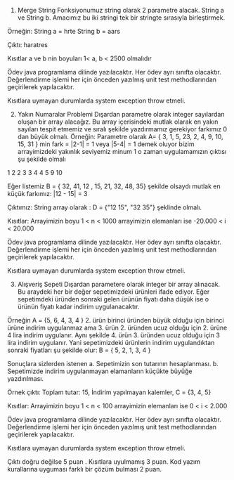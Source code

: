 
1.	Merge String
Fonksiyonumuz string olarak 2 parametre alacak. String a ve String b. Amacımız bu iki stringi tek bir stringte sırasıyla birleştirmek. 
 
Örneğin: 
String a = hrte
String b = aars
 
Çıktı: haratres
 
Kısıtlar 
a ve b nin boyuları 1< a, b < 2500 olmalıdır
 
Ödev java programlama dilinde yazılacaktır. Her ödev ayrı sınıfta olacaktır. Değerlendirme işlemi her için önceden yazılmış unit test methodlarından geçirilerek yapılacaktır. 
 
Kısıtlara uymayan durumlarda system exception throw etmeli.
 
 
2.	Yakın Numaralar Problemi
Dışardan parametre olarak integer sayılardan oluşan bir array alacağız. Bu array içerisindeki mutlak olarak en yakın sayıları tespit etmemiz ve sıralı şekilde yazdırmamız gerekiyor farkımız 0 dan büyük olmalı. Örneğin: Parametre olarak A= { 3, 1, 5, 23, 2, 4, 9, 10, 15, 31 }  min fark = |2-1| = 1 veya |5-4| = 1 demek oluyor bizim arrayimizdeki yakınlık seviyemiz minum 1 o zaman uygulamamızın çıktısı şu şekilde olmalı
 
1 2
2 3
3 4
4 5
9 10
 
 
Eğer listemiz B = { 32, 41, 12 , 15, 21, 32, 48, 35} şekilde olsaydı mutlak en küçük farkımız: |12 - 15| = 3 
 
Çıktımız: String array olarak : D = {"12 15", "32 35"} şeklinde olmalı.
 
Kısıtlar: Arrayimizin boyu  1 < n < 1000    arrayimizin elemanları ise -20.000 < i < 20.000  
 
Ödev java programlama dilinde yazılacaktır. Her ödev ayrı sınıfta olacaktır. Değerlendirme işlemi her için önceden yazılmış unit test methodlarından geçirilerek yapılacaktır. 
 
Kısıtlara uymayan durumlarda system exception throw etmeli.
 

 
3.	Alışveriş Sepeti
Dışardan parametere olarak integer bir array alınacak. Bu araydeki her bir değer sepetimizdeki ürünleri ifade ediyor. Eğer sepetimdeki üründen sonraki gelen ürünün fiyatı daha düşük ise o ürünün fiyatı kadar indirim uygulanacaktır. 
 
Örneğin A = {5, 6, 4, 3, 4 }  2. ürün birinci üründen büyük olduğu için birinci ürüne indirim uygulanmaz ama 3. ürün 2. üründen ucuz olduğu için 2. ürüne 4 lira indirim uygulanır. Aynı şekilde 4. ürün 3. üründen ucuz olduğu için 3 lira indirim uygulanır. Yani sepetimizdeki ürünlerin indirim uygulandıktan sonraki fiyatları şu şekilde olur: B = { 5, 2, 1, 3, 4 } 
 
Sonuçlara sizlerden istenen 
a.	Sepetimizin son tutarının hesaplanması.
b.	Sepetimizde indirim uygulanmayan elamanların küçükte büyüğe yazdırılması. 
 
Örnek çıktı: Toplam tutar: 15,  İndirim yapılmayan kalemler, C = {3, 4, 5}
 
Kısıtlar: Arrayimizin boyu  1 < n < 100    arrayimizin elemanları ise 0 < i < 2.000
 
Ödev java programlama dilinde yazılacaktır. Her ödev ayrı sınıfta olacaktır. Değerlendirme işlemi her için önceden yazılmış unit test methodlarından geçirilerek yapılacaktır. 
 
Kısıtlara uymayan durumlarda system exception throw etmeli.
 
 
Çıktı doğru değilse 5 puan .
Kısıtlara uyulmamış 3 puan.
Kod yazım kurallarına uyguması farklı bir çözüm bulması 2 puan. 


